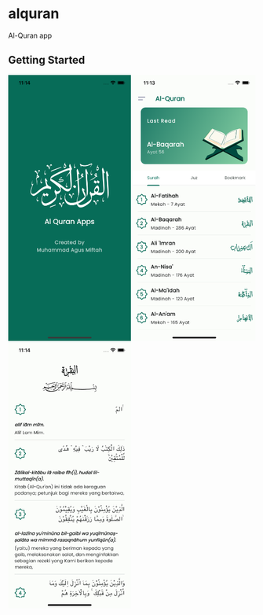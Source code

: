 # alquran

Al-Quran app

## Getting Started

<img src="Screenshot1.png" width="250"/>
<img src="Screenshot2.png" width="250"/>
<img src="Screenshot3.png" width="250"/>

